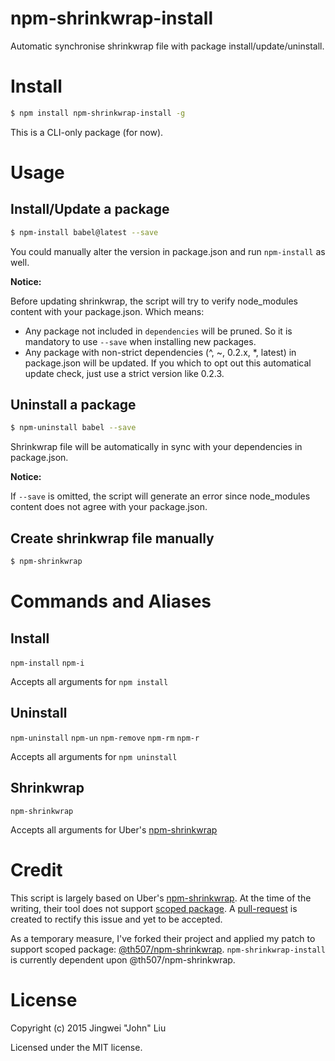 # npm-shrinkwrap-install

Automatic synchronise shrinkwrap file with package install/update/uninstall.


# Install
```bash
$ npm install npm-shrinkwrap-install -g
```

This is a CLI-only package (for now).

# Usage
## Install/Update a package

```bash
$ npm-install babel@latest --save
```

You could manually alter the version in package.json and run `npm-install` as well.


**Notice:**

Before updating shrinkwrap, the script will try to verify node_modules content with your package.json. Which means:
- Any package not included in `dependencies` will be pruned. So it is mandatory to use `--save` when installing new packages.
- Any package with non-strict dependencies (^, ~, 0.2.x, \*, latest) in package.json will be updated. If you which to opt out this automatical update check, just use a strict version like 0.2.3.

## Uninstall a package

```bash
$ npm-uninstall babel --save
```

Shrinkwrap file will be automatically in sync with your dependencies in package.json.

**Notice:**

If `--save` is omitted, the script will generate an error since node_modules content does not agree with your package.json.

## Create shrinkwrap file manually

```bash
$ npm-shrinkwrap
```

# Commands and Aliases

## Install
`npm-install`
`npm-i`

Accepts all arguments for `npm install`

## Uninstall
`npm-uninstall`
`npm-un`
`npm-remove`
`npm-rm`
`npm-r`

Accepts all arguments for `npm uninstall`

## Shrinkwrap
`npm-shrinkwrap`

Accepts all arguments for Uber's [npm-shrinkwrap](http://github.com/uber/npm-shrinkwrap)

# Credit

This script is largely based on Uber's [npm-shrinkwrap](http://github.com/uber/npm-shrinkwrap). At the time of the writing, their tool does not support [scoped package](https://docs.npmjs.com/misc/scope). A [pull-request](https://github.com/uber/npm-shrinkwrap/pull/80) is created to rectify this issue and yet to be accepted.

As a temporary measure, I've forked their project and applied my patch to support scoped package: [@th507/npm-shrinkwrap](https://www.npmjs.com/package/@th507/npm-shrinkwrap). `npm-shrinkwrap-install` is currently dependent upon @th507/npm-shrinkwrap.

# License

Copyright (c) 2015 Jingwei "John" Liu

Licensed under the MIT license.
